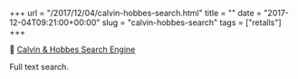 +++
url = "/2017/12/04/calvin-hobbes-search.html"
title = ""
date = "2017-12-04T09:21:00+00:00"
slug = "calvin-hobbes-search"
tags = ["retalls"]
+++

📎 [Calvin & Hobbes Search Engine](http://michaelyingling.com/random/calvin_and_hobbes/)

Full text search.
